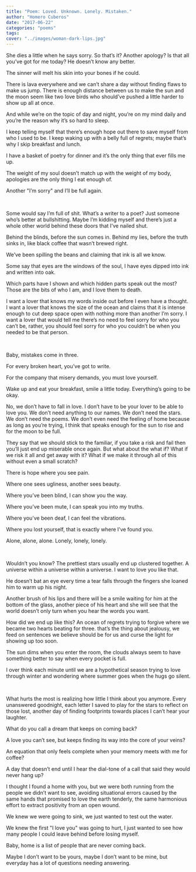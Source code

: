 ```yaml
---
title: "Poem: Loved. Unknown. Lonely. Mistaken."
author: "Homero Cuberos"
date: "2017-06-22"
categories: "poems"
tags:
cover: "../images/woman-dark-lips.jpg"
---
```


She dies a little when he says sorry. So that’s it? Another apology? Is that all you’ve got for me today? He doesn’t know any better.

The sinner will melt his skin into your bones if he could.

There is lava everywhere and we can’t share a day without finding flaws to make us jump. There is enough distance between us to make the sun and the moon seem like two love birds who should’ve pushed a little harder to show up all at once.

And while we’re on the topic of day and night, you’re on my mind daily and you’re the reason why it’s so hard to sleep.

I keep telling myself that there’s enough hope out there to save myself from who I used to be. I keep waking up with a belly full of regrets; maybe that’s why I skip breakfast and lunch.

I have a basket of poetry for dinner and it’s the only thing that ever fills me up.

The weight of my soul doesn’t match up with the weight of my body, apologies are the only thing I eat enough of.

Another "I’m sorry" and I’ll be full again.

 

Some would say I’m full of shit. What’s a writer to a poet? Just someone who’s better at bullshitting. Maybe I’m kidding myself and there’s just a whole other world behind these doors that I’ve nailed shut.

Behind the blinds, before the sun comes in. Behind my lies, before the truth sinks in, like black coffee that wasn’t brewed right.

We’ve been spilling the beans and claiming that ink is all we know.

Some say that eyes are the windows of the soul, I have eyes dipped into ink and written into oak.

Which parts have I shown and which hidden parts speak out the most? Those are the bits of who I am, and I love them to death.

I want a lover that knows my words inside out before I even have a thought. I want a lover that knows the size of the ocean and claims that it is intense enough to cut deep space open with nothing more than another I’m sorry. I want a lover that would tell me there’s no need to feel sorry for who you can’t be, rather, you should feel sorry for who you couldn’t be when you needed to be that person.

 

Baby, mistakes come in three.

For every broken heart, you’ve got to write.

For the company that misery demands, you must love yourself.

Wake up and eat your breakfast, smile a little today. Everything’s going to be okay.

No, we don’t have to fall in love. I don’t have to be your lover to be able to love you. We don’t need anything to our names. We don’t need the stars. We don’t need the poems. We don’t even need the feeling of home because as long as you’re trying, I think that speaks enough for the sun to rise and for the moon to be full.

They say that we should stick to the familiar, if you take a risk and fail then you’ll just end up miserable once again. But what about the what if? What if we risk it all and get away with it? What if we make it through all of this without even a small scratch?

There is hope where you see pain.

Where one sees ugliness, another sees beauty.

Where you’ve been blind, I can show you the way.

Where you’ve been mute, I can speak you into my truths.

Where you’ve been deaf, I can feel the vibrations.

Where you lost yourself, that is exactly where I’ve found you.

Alone, alone, alone. Lonely, lonely, lonely.

 

Wouldn’t you know? The prettiest stars usually end up clustered together. A universe within a universe within a universe. I want to love you like that.

He doesn’t bat an eye every time a tear falls through the fingers she loaned him to warm up his night.

Another brush of his lips and there will be a smile waiting for him at the bottom of the glass, another piece of his heart and she will see that the world doesn’t only turn when you hear the words you want.

How did we end up like this? An ocean of regrets trying to forgive where we became two hearts beating for three. that’s the thing about jealousy, we feed on sentences we believe should be for us and curse the light for showing up too soon.

The sun dims when you enter the room, the clouds always seem to have something better to say when every pocket is full.

I over think each minute until we are a hypothetical season trying to love through winter and wondering where summer goes when the hugs go silent.

 

What hurts the most is realizing how little I think about you anymore. Every unanswered goodnight, each letter I saved to play for the stars to reflect on those lost, another day of finding footprints towards places I can’t hear your laughter.

What do you call a dream that keeps on coming back?

A love you can’t see, but keeps finding its way into the core of your veins?

An equation that only feels complete when your memory meets with me for coffee?

A day that doesn’t end until I hear the dial-tone of a call that said they would never hang up?

I thought I found a home with you, but we were both running from the people we didn’t want to see, avoiding situational errors caused by the same hands that promised to love the earth tenderly, the same harmonious effort to extract positivity from an open wound.

We knew we were going to sink, we just wanted to test out the water.

We knew the first "I love you" was going to hurt, I just wanted to see how many people I could leave behind before losing myself.

Baby, home is a list of people that are never coming back.

Maybe I don’t want to be yours, maybe I don’t want to be mine, but everyday has a lot of questions needing answering.
